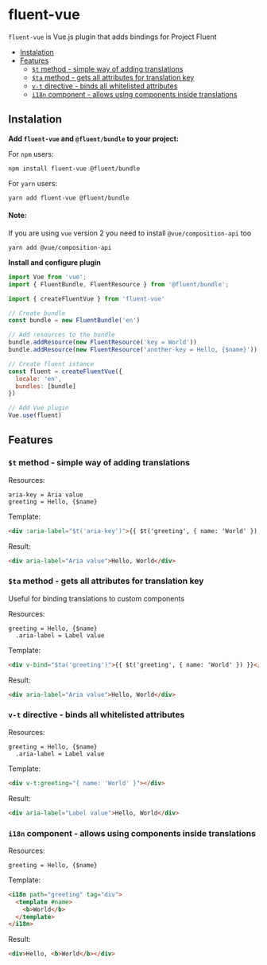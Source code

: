 fluent-vue
==========

`fluent-vue` is Vue.js plugin that adds bindings for Project Fluent

<!-- TOC depthfrom:2 -->

- [Instalation](#instalation)
- [Features](#features)
	- [`$t` method - simple way of adding translations](#t-method---simple-way-of-adding-translations)
	- [`$ta` method - gets all attributes for translation key](#ta-method---gets-all-attributes-for-translation-key)
	- [`v-t` directive - binds all whitelisted attributes](#v-t-directive---binds-all-whitelisted-attributes)
	- [`i18n` component - allows using components inside translations](#i18n-component---allows-using-components-inside-translations)

<!-- /TOC -->

## Instalation

**Add `fluent-vue` and `@fluent/bundle` to your project:**

For `npm` users:
```
npm install fluent-vue @fluent/bundle
```

For `yarn` users:
```
yarn add fluent-vue @fluent/bundle
```

#### Note:
If you are using `vue` version 2 you need to install `@vue/composition-api` too

```
yarn add @vue/composition-api
```

**Install and configure plugin**

```js
import Vue from 'vue';
import { FluentBundle, FluentResource } from '@fluent/bundle';

import { createFluentVue } from 'fluent-vue'

// Create bundle
const bundle = new FluentBundle('en')

// Add resources to the bundle
bundle.addResource(new FluentResource('key = World'))
bundle.addResource(new FluentResource('another-key = Hello, {$name}'))

// Create fluent istance
const fluent = createFluentVue({
  locale: 'en',
  bundles: [bundle]
})

// Add Vue plugin
Vue.use(fluent)
```

## Features

### `$t` method - simple way of adding translations

Resources:
```
aria-key = Aria value
greeting = Hello, {$name}
```

Template:
```html
<div :aria-label="$t('aria-key')">{{ $t('greeting', { name: 'World' }) }}</div>
```

Result:
```html
<div aria-label="Aria value">Hello, ⁨World⁩</div>
```

### `$ta` method - gets all attributes for translation key
Useful for binding translations to custom components

Resources:
```
greeting = Hello, {$name}
  .aria-label = Label value
```

Template:
```html
<div v-bind="$ta('greeting')">{{ $t('greeting', { name: 'World' }) }}</div>
```

Result:
```html
<div aria-label="Aria value">Hello, ⁨World⁩</div>
```

### `v-t` directive - binds all whitelisted attributes

Resources:
```
greeting = Hello, {$name}
  .aria-label = Label value
```

Template:
```html
<div v-t:greeting="{ name: 'World' }"></div>
```

Result:
```html
<div aria-label="Label value">Hello, ⁨World⁩</div>
```

### `i18n` component - allows using components inside translations

Resources:
```
greeting = Hello, {$name}
```

Template:
```html
<i18n path="greeting" tag="div">
  <template #name>
    <b>World</b>
  </template>
</i18n>
```

Result:
```html
<div>Hello, ⁨<b>World</b>⁩</div>
```

